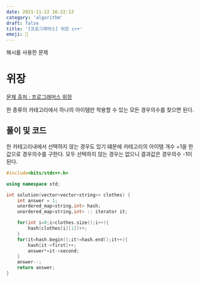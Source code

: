 ```yaml
---
date: 2021-11-22 16:22:13
category: 'algorithm'
draft: false
title: '[프로그래머스] 위장 c++'
emoji: 👕
---
```


해시를 사용한 문제

# 위장

[문제 출처 : 프로그래머스 위장](https://programmers.co.kr/learn/courses/30/lessons/42578)

한 종류의 카테고리에서 하나의 아이템만 착용할 수 있는 모든 경우의수를 찾으면 된다.

## 풀이 및 코드

한 카테고리내에서 선택하지 않는 경우도 있기 떄문에 카테고리의 아이템 개수 +1을 한 값으로 경우의수를 구한다. 모두 선택하지 않는 경우는 없으니 결과값은 경우의수 -1이 된다.

```cpp
#include<bits/stdc++.h>

using namespace std;

int solution(vector<vector<string>> clothes) {
    int answer = 1;
    unordered_map<string,int> hash;
    unordered_map<string,int> :: iterator it;

    for(int i=0;i<clothes.size();i++){
        hash[clothes[i][1]]++;
    }
    for(it=hash.begin();it!=hash.end();it++){
        hash[it->first]++;
        answer*=it->second;
    }
    answer--;
    return answer;
}
```
